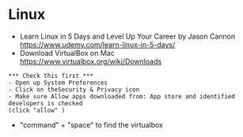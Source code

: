 # Linux
- Learn Linux in 5 Days and Level Up Your Career by Jason Cannon
https://www.udemy.com/learn-linux-in-5-days/ 
- Download VirtualBox on Mac
https://www.virtualbox.org/wiki/Downloads
```
*** Check this first ***
- Open up System Preferences
- Click on theSecurity & Privacy icon
- Make sure Allow apps downloaded from: App store and identified developers is checked 
(click "allow" )
```
- "command" + "space" to find the virtualbox
